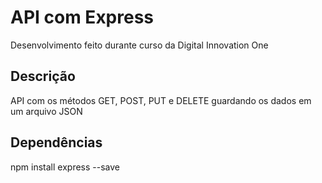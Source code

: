 # API com Express

Desenvolvimento feito durante curso da Digital Innovation One

## Descrição
API com os métodos GET, POST, PUT e DELETE guardando os dados em um arquivo JSON

## Dependências

npm install express --save
